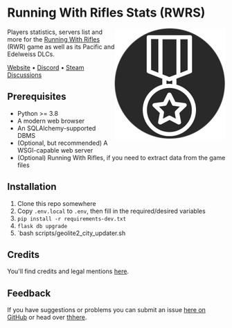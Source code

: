 # Running With Rifles Stats (RWRS)

<img src="static/images/icon_round_dark_256.png" align="right">

Players statistics, servers list and more for the [Running With Rifles](http://www.runningwithrifles.com/wp/) (RWR) game
as well as its Pacific and Edelweiss DLCs.

[Website](https://rwrstats.com/) • [Discord](https://discord.gg/runningwithrifles) • [Steam Discussions](https://steamcommunity.com/app/270150/discussions/0/1520386297704428050/)

## Prerequisites

  - Python >= 3.8
  - A modern web browser
  - An SQLAlchemy-supported DBMS
  - (Optional, but recommended) A WSGI-capable web server
  - (Optional) Running With Rifles, if you need to extract data from the game files

## Installation

  1. Clone this repo somewhere
  2. Copy `.env.local` to `.env`, then fill in the required/desired variables
  3. `pip install -r requirements-dev.txt`
  4. `flask db upgrade`
  5. `bash scripts/geolite2_city_updater.sh

## Credits

You'll find credits and legal mentions [here](https://rwrstats.com/about#credits).

## Feedback

If you have suggestions or problems you can submit an issue [here on GitHub](https://github.com/EpocDotFr/rwrs/issues) or
head over [thhere](https://rwrstats.com/feedback).
